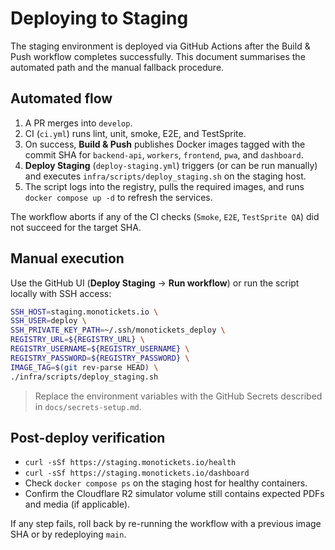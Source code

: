 # Deploying to Staging

The staging environment is deployed via GitHub Actions after the Build & Push
workflow completes successfully. This document summarises the automated path and
the manual fallback procedure.

## Automated flow

1. A PR merges into `develop`.
2. CI (`ci.yml`) runs lint, unit, smoke, E2E, and TestSprite.
3. On success, **Build & Push** publishes Docker images tagged with the commit SHA
   for `backend-api`, `workers`, `frontend`, `pwa`, and `dashboard`.
4. **Deploy Staging** (`deploy-staging.yml`) triggers (or can be run manually) and
   executes `infra/scripts/deploy_staging.sh` on the staging host.
5. The script logs into the registry, pulls the required images, and runs
   `docker compose up -d` to refresh the services.

The workflow aborts if any of the CI checks (`Smoke`, `E2E`, `TestSprite QA`) did
not succeed for the target SHA.

## Manual execution

Use the GitHub UI (**Deploy Staging** → **Run workflow**) or run the script
locally with SSH access:

```bash
SSH_HOST=staging.monotickets.io \
SSH_USER=deploy \
SSH_PRIVATE_KEY_PATH=~/.ssh/monotickets_deploy \
REGISTRY_URL=${REGISTRY_URL} \
REGISTRY_USERNAME=${REGISTRY_USERNAME} \
REGISTRY_PASSWORD=${REGISTRY_PASSWORD} \
IMAGE_TAG=$(git rev-parse HEAD) \
./infra/scripts/deploy_staging.sh
```

> Replace the environment variables with the GitHub Secrets described in
> `docs/secrets-setup.md`.

## Post-deploy verification

- `curl -sSf https://staging.monotickets.io/health`
- `curl -sSf https://staging.monotickets.io/dashboard`
- Check `docker compose ps` on the staging host for healthy containers.
- Confirm the Cloudflare R2 simulator volume still contains expected PDFs and
  media (if applicable).

If any step fails, roll back by re-running the workflow with a previous image
SHA or by redeploying `main`.

